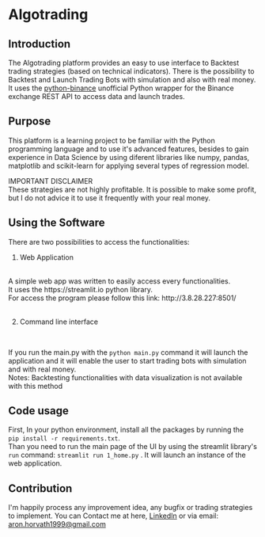 # Algotrading


## Introduction
The Algotrading platform provides an easy to use interface to Backtest trading strategies (based on technical indicators). There is the possibility to Backtest and Launch Trading Bots with simulation and also with real money. It uses the [python-binance](https://python-binance.readthedocs.io/en/latest/) unofficial Python wrapper for the Binance exchange REST API to access data and launch trades.

## Purpose
This platform is a learning project to be familiar with the Python programming language and to use it's advanced features, besides to gain experience  in Data Science by using diferent libraries like numpy, pandas, matplotlib and scikit-learn for applying several types of regression model.

IMPORTANT DISCLAIMER
<br>
These strategies are not  highly profitable. It is possible to make some profit, but I do not advice it to use it frequently with your real money.

## Using the Software

There are two possibilities to access the functionalities: 
<br/>
1. Web Application 
<br>
A simple web app was written to easily access every functionalities.
<br/>
It uses the https://streamlit.io python library.
<br/> 
For access the program please follow this link: http://3.8.28.227:8501/
<br/>
<br/>

2. Command line interface
<br/>

If you run the main.py with the `python main.py` command it will launch the application and it will enable the user to start trading bots with simulation and with real money.
<br/>
Notes: Backtesting functionalities with data visualization is not available with this method

## Code usage

First, In your python environment, install all the packages by running the 
<br/>
`pip install -r requirements.txt`.
<br/>
Than you need to run the main page of the UI by using the streamlit library's `run` command: `streamlit run 1_home.py` . It will launch an instance of the web application.

## Contribution

I'm happily process any improvement idea, any bugfix or trading strategies to implement. You can Contact me at here, [LinkedIn](https://www.linkedin.com/in/aronhorvath-954b23188) or via email: aron.horvath1999@gmail.com
